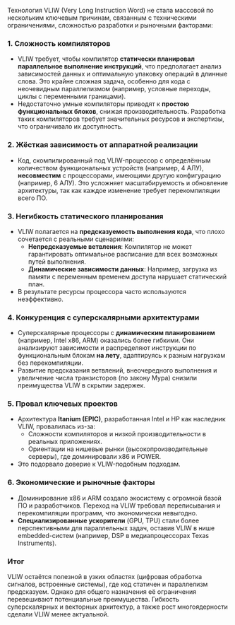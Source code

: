 Технология VLIW (Very Long Instruction Word) не стала массовой по нескольким ключевым причинам, связанным с техническими ограничениями, сложностью разработки и рыночными факторами:

### 1. **Сложность компиляторов**
   - VLIW требует, чтобы компилятор **статически планировал параллельное выполнение инструкций**, что предполагает анализ зависимостей данных и оптимальную упаковку операций в длинные слова. Это крайне сложная задача, особенно для кода с неочевидным параллелизмом (например, условные переходы, циклы с переменными границами).
   - Недостаточно умные компиляторы приводят к **простою функциональных блоков**, снижая производительность. Разработка таких компиляторов требует значительных ресурсов и экспертизы, что ограничивало их доступность.

### 2. **Жёсткая зависимость от аппаратной реализации**
   - Код, скомпилированный под VLIW-процессор с определённым количеством функциональных устройств (например, 4 АЛУ), **несовместим** с процессорами, имеющими другую конфигурацию (например, 6 АЛУ). Это усложняет масштабируемость и обновление архитектуры, так как каждое изменение требует перекомпиляции всего ПО.

### 3. **Негибкость статического планирования**
   - VLIW полагается на **предсказуемость выполнения кода**, что плохо сочетается с реальными сценариями:
     - **Непредсказуемые ветвления**: Компилятор не может гарантировать оптимальное расписание для всех возможных путей выполнения.
     - **Динамические зависимости данных**: Например, загрузка из памяти с переменным временем доступа нарушает статический план.
   - В результате ресурсы процессора часто используются неэффективно.

### 4. **Конкуренция с суперскалярными архитектурами**
   - Суперскалярные процессоры с **динамическим планированием** (например, Intel x86, ARM) оказались более гибкими. Они анализируют зависимости и распределяют инструкции по функциональным блокам **на лету**, адаптируясь к разным нагрузкам без перекомпиляции.
   - Развитие предсказания ветвлений, внеочередного выполнения и увеличение числа транзисторов (по закону Мура) снизили преимущества VLIW в скрытии задержек.

### 5. **Провал ключевых проектов**
   - Архитектура **Itanium (EPIC)**, разработанная Intel и HP как наследник VLIW, провалилась из-за:
     - Сложности компиляторов и низкой производительности в реальных приложениях.
     - Ориентации на нишевые рынки (высокопроизводительные серверы), где доминировали x86 и POWER.
   - Это подорвало доверие к VLIW-подобным подходам.

### 6. **Экономические и рыночные факторы**
   - Доминирование x86 и ARM создало экосистему с огромной базой ПО и разработчиков. Переход на VLIW требовал переписывания и перекомпиляции программ, что экономически невыгодно.
   - **Специализированные ускорители** (GPU, TPU) стали более перспективными для параллельных задач, оставив VLIW в нише embedded-систем (например, DSP в медиапроцессорах Texas Instruments).

### Итог
VLIW остаётся полезной в узких областях (цифровая обработка сигналов, встроенные системы), где код статичен и параллелизм предсказуем. Однако для общего назначения её ограничения перевешивают потенциальные преимущества. Гибкость суперскалярных и векторных архитектур, а также рост многоядерности сделали VLIW менее актуальной.
